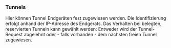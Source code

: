 ### Tunnels

Hier können Tunnel Endgeräten fest zugewiesen werden. Die Identifizierung erfolgt anhand der IP-Adresse des Endgeräts.
Das Verhalten bei belegten, reservierten Tunneln kann gewählt werden: Entweder wird der Tunnel-Request abgelehnt oder - falls vorhanden - dem nächsten freien Tunnel zugewiesen.
